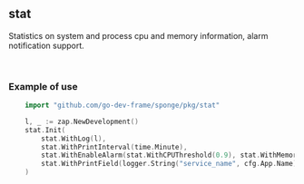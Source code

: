 ## stat

Statistics on system and process cpu and memory information, alarm notification support.

<br>

### Example of use

```go
    import "github.com/go-dev-frame/sponge/pkg/stat"

    l, _ := zap.NewDevelopment()
    stat.Init(
        stat.WithLog(l),
        stat.WithPrintInterval(time.Minute),
        stat.WithEnableAlarm(stat.WithCPUThreshold(0.9), stat.WithMemoryThreshold(0.85)), // invalid if it is windows
        stat.WithPrintField(logger.String("service_name", cfg.App.Name), logger.String("host", cfg.App.Host)), // add custom fields to log
    )
```
